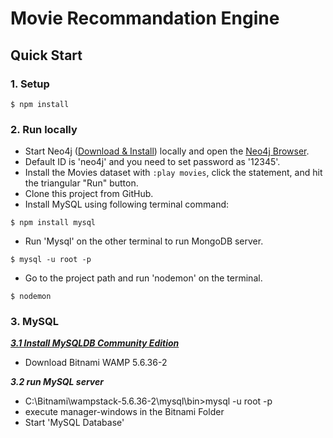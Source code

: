 # Movie Recommandation Engine

## Quick Start
### 1. Setup

```
$ npm install
```

### 2. Run locally

* Start Neo4j ([Download & Install](http://neo4j.com/download)) locally and open the [Neo4j Browser](http://localhost:7474).
* Default ID is 'neo4j' and you need to set password as '12345'.
* Install the Movies dataset with `:play movies`, click the statement, and hit the triangular "Run" button.
* Clone this project from GitHub.
* Install MySQL using following terminal command:

```
$ npm install mysql
```
* Run 'Mysql' on the other terminal to run MongoDB server.

```
$ mysql -u root -p
```
* Go to the project path and run 'nodemon' on the terminal.

```
$ nodemon
```

### 3. MySQL

[***3.1 Install MySQLDB Community Edition***](https://bitnami.com/stack/wamp)

* Download Bitnami WAMP 5.6.36-2

***3.2 run MySQL server***

* C:\Bitnami\wampstack-5.6.36-2\mysql\bin>mysql -u root -p
* execute manager-windows in the Bitnami Folder
* Start 'MySQL Database'